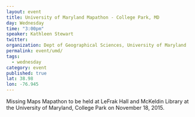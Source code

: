 ```yaml
---
layout: event
title: University of Maryland Mapathon - College Park, MD
day: Wednesday
time: "3:00pm"
speaker: Kathleen Stewart
twitter: 
organization: Dept of Geographical Sciences, University of Maryland
permalink: event/umd/
tags: 
  - wednesday
category: event
published: true
lat: 38.98
lon: -76.945
---
```


Missing Maps Mapathon to be held at LeFrak Hall and McKeldin Library at the University of Maryland, College Park on November 18, 2015.
